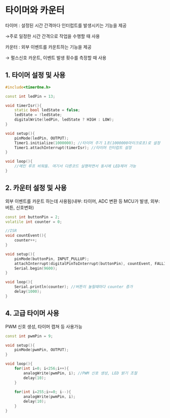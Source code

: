 # 타이머와 카운터

타이머 : 설정된 시간 간격마다 인터럽트를 발생시키는 기능을 제공

→주로 일정한 시간 간격으로 작업을 수행할 때 사용

카운터 : 외부 이벤트를 카운트하는 기능을 제공

→ 펄스신호 카운트, 이벤트 발생 횟수를 측정할 때 사용

## 1. 타이머 설정 및 사용

```cpp
#include<timerOne.h>

const int ledPin = 13;

void timerIsr(){
	static bool ledState = false;
	ledState = !ledState;
	digitalWrite(ledPin, ledState ? HIGH : LOW);
}

void setup(){
	pinMode(ledPin, OUTPUT); 
	Timer1.initialize(1000000); //타이머 주기 1초(1000000마이크로초)로 설정
	Timer1.attachInterrupt(timerIsr); //타이머 인터럽트 설정
}

void loop(){
	//메인 루프 비워둠. 여기서 다른코드 실행하면서 동시에 LED제어 가능
}
```

## 2. 카운터 설정 및 사용

외부 이벤트를 카운트 하는데 사용됨(내부: 타이머, ADC 변환 등 MCU가 발생, 외부: 버튼, 신호변화)

```cpp
const int buttonPin = 2;
volatile int counter = 0;

//ISR
void countEvent(){
	counter++;
}

void setup(){
	pinMode(buttonPin, INPUT_PULLUP);
	attachInterrupt(digitalPinToInterrupt(buttonPin), countEvent, FALLING); //인터럽트
	Serial.begin(9600);
}

void loop(){
	Serial.println(counter); //버튼이 눌릴때마다 counter 증가
	delay(1000);
}
```

## 4. 고급 타이머 사용

PWM 신호 생성, 타이머 캡쳐 등 사용가능
```cpp
const int pwmPin = 9;

void setup(){
	pinMode(pwmPin, OUTPUT);
}

void loop(){
	for(int i=0; i<256;i++){
		analogWrite(pwmPin, i); //PWM 신호 생성, LED 밝기 조절
		delay(10);
	}
	
	for(int i=255;i>=0; i--){
		analogWrite(pwmPin, i);
		delay(10);
	}
}
```

